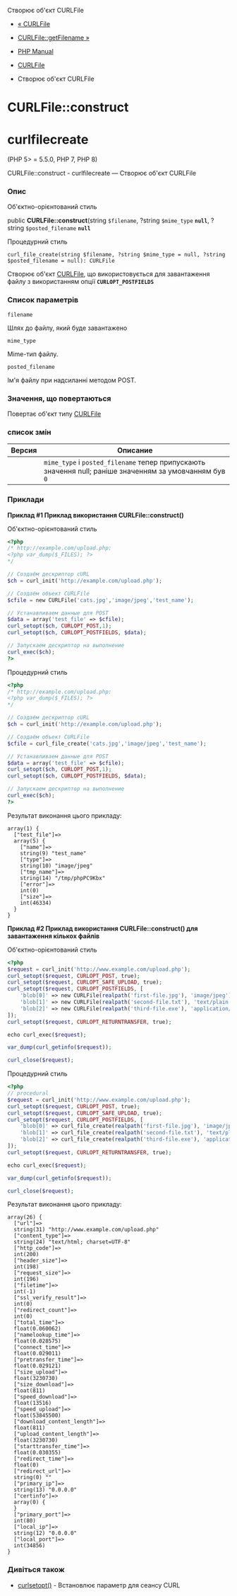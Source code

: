 Створює об'єкт CURLFile

-   [« CURLFile](class.curlfile.html)
    
-   [CURLFile::getFilename »](curlfile.getfilename.html)
    
-   [PHP Manual](index.html)
    
-   [CURLFile](class.curlfile.html)
    
-   Створює об'єкт CURLFile
    

# CURLFile::construct

# curlfilecreate

(PHP 5> = 5.5.0, PHP 7, PHP 8)

CURLFile::construct - curlfilecreate — Створює об'єкт CURLFile

### Опис

Об'єктно-орієнтований стиль

public **CURLFile::construct**(string `$filename`, ?string `$mime_type` **`null`**, ?string `$posted_filename` **`null`**

Процедурний стиль

```methodsynopsis
curl_file_create(string $filename, ?string $mime_type = null, ?string $posted_filename = null): CURLFile
```

Створює об'єкт [CURLFile](class.curlfile.html), що використовується для завантаження файлу з використанням опції **`CURLOPT_POSTFIELDS`**

### Список параметрів

`filename`

Шлях до файлу, який буде завантажено

`mime_type`

Mime-тип файлу.

`posted_filename`

Ім'я файлу при надсиланні методом POST.

### Значення, що повертаються

Повертає об'єкт типу [CURLFile](class.curlfile.html)

### список змін

| Версия | Описание                                                                                                |
|--------|---------------------------------------------------------------------------------------------------------|
|        | `mime_type` і `posted_filename` тепер припускають значення null; раніше значенням за умовчанням був `0` |

### Приклади

**Приклад #1 Приклад використання **CURLFile::construct()****

Об'єктно-орієнтований стиль

```php
<?php
/* http://example.com/upload.php:
<?php var_dump($_FILES); ?>
*/

// Создаём дескриптор cURL
$ch = curl_init('http://example.com/upload.php');

// Создаём объект CURLFile
$cfile = new CURLFile('cats.jpg','image/jpeg','test_name');

// Устанавливаем данные для POST
$data = array('test_file' => $cfile);
curl_setopt($ch, CURLOPT_POST,1);
curl_setopt($ch, CURLOPT_POSTFIELDS, $data);

// Запускаем дескриптор на выполнение
curl_exec($ch);
?>
```

Процедурний стиль

```php
<?php
/* http://example.com/upload.php:
<?php var_dump($_FILES); ?>
*/

// Создаём дескриптор cURL
$ch = curl_init('http://example.com/upload.php');

// Создаём объект CURLFile
$cfile = curl_file_create('cats.jpg','image/jpeg','test_name');

// Устанавливаем данные для POST
$data = array('test_file' => $cfile);
curl_setopt($ch, CURLOPT_POST,1);
curl_setopt($ch, CURLOPT_POSTFIELDS, $data);

// Запускаем дескриптор на выполнение
curl_exec($ch);
?>
```

Результат виконання цього прикладу:

```
array(1) {
  ["test_file"]=>
  array(5) {
    ["name"]=>
    string(9) "test_name"
    ["type"]=>
    string(10) "image/jpeg"
    ["tmp_name"]=>
    string(14) "/tmp/phpPC9Kbx"
    ["error"]=>
    int(0)
    ["size"]=>
    int(46334)
  }
}
```

**Приклад #2 Приклад використання **CURLFile::construct()** для завантаження кількох файлів**

Об'єктно-орієнтований стиль

```php
<?php
$request = curl_init('http://www.example.com/upload.php');
curl_setopt($request, CURLOPT_POST, true);
curl_setopt($request, CURLOPT_SAFE_UPLOAD, true);
curl_setopt($request, CURLOPT_POSTFIELDS, [
    'blob[0]' => new CURLFile(realpath('first-file.jpg'), 'image/jpeg'),
    'blob[1]' => new CURLFile(realpath('second-file.txt'), 'text/plain'),
    'blob[2]' => new CURLFile(realpath('third-file.exe'), 'application/octet-stream'),
]);
curl_setopt($request, CURLOPT_RETURNTRANSFER, true);

echo curl_exec($request);

var_dump(curl_getinfo($request));

curl_close($request);
```

Процедурний стиль

```php
<?php
// procedural
$request = curl_init('http://www.example.com/upload.php');
curl_setopt($request, CURLOPT_POST, true);
curl_setopt($request, CURLOPT_SAFE_UPLOAD, true);
curl_setopt($request, CURLOPT_POSTFIELDS, [
    'blob[0]' => curl_file_create(realpath('first-file.jpg'), 'image/jpeg'),
    'blob[1]' => curl_file_create(realpath('second-file.txt'), 'text/plain'),
    'blob[2]' => curl_file_create(realpath('third-file.exe'), 'application/octet-stream'),
]);
curl_setopt($request, CURLOPT_RETURNTRANSFER, true);

echo curl_exec($request);

var_dump(curl_getinfo($request));

curl_close($request);
```

Результат виконання цього прикладу:

```
array(26) {
  ["url"]=>
  string(31) "http://www.example.com/upload.php"
  ["content_type"]=>
  string(24) "text/html; charset=UTF-8"
  ["http_code"]=>
  int(200)
  ["header_size"]=>
  int(198)
  ["request_size"]=>
  int(196)
  ["filetime"]=>
  int(-1)
  ["ssl_verify_result"]=>
  int(0)
  ["redirect_count"]=>
  int(0)
  ["total_time"]=>
  float(0.060062)
  ["namelookup_time"]=>
  float(0.028575)
  ["connect_time"]=>
  float(0.029011)
  ["pretransfer_time"]=>
  float(0.029121)
  ["size_upload"]=>
  float(3230730)
  ["size_download"]=>
  float(811)
  ["speed_download"]=>
  float(13516)
  ["speed_upload"]=>
  float(53845500)
  ["download_content_length"]=>
  float(811)
  ["upload_content_length"]=>
  float(3230730)
  ["starttransfer_time"]=>
  float(0.030355)
  ["redirect_time"]=>
  float(0)
  ["redirect_url"]=>
  string(0) ""
  ["primary_ip"]=>
  string(13) "0.0.0.0"
  ["certinfo"]=>
  array(0) {
  }
  ["primary_port"]=>
  int(80)
  ["local_ip"]=>
  string(12) "0.0.0.0"
  ["local_port"]=>
  int(34856)
}
```

### Дивіться також

-   [curlsetopt()](function.curl-setopt.html) - Встановлює параметр для сеансу CURL